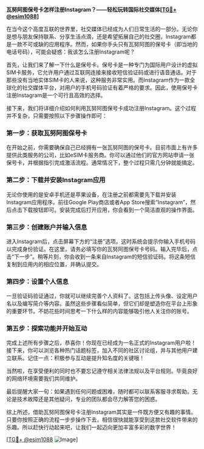 **瓦努阿图保号卡怎样注册Instagram？——轻松玩转国际社交媒体[[TG💪+ @esim1088](https://t.me/s/esim1088)]**

在当今这个高度互联的世界里，社交媒体已经成为人们日常生活的一部分。无论你是想与朋友保持联系、分享生活点滴，还是希望拓展自己的社交圈，Instagram都是一款不可或缺的应用程序。然而，如果你手头只有瓦努阿图的保号卡（即当地的电话号码），可能会疑惑：我该怎么注册Instagram呢？

首先，让我们来了解一下什么是保号卡。保号卡是一种专门为国际用户设计的虚拟SIM卡服务，它允许用户通过互联网连接来接收短信验证码或进行语音通话。对于那些没有当地实体SIM卡的人来说，这种服务非常实用。而Instagram作为一款全球化的社交媒体平台，对用户的手机号码验证有着严格的要求。因此，使用保号卡注册Instagram是一个可行且高效的选择。

接下来，我们将详细介绍如何利用瓦努阿图保号卡成功注册Instagram。这个过程并不复杂，只需要按照以下步骤操作即可：

### 第一步：获取瓦努阿图保号卡

在开始之前，你需要确保自己已经拥有一张瓦努阿图的保号卡。目前市面上有许多提供此类服务的公司，比如eSIM卡服务商。你可以通过他们的官方网站申请一张保号卡，并根据指引完成激活流程。通常情况下，整个过程只需几分钟就能搞定。

### 第二步：下载并安装Instagram应用

无论你使用的是安卓手机还是苹果设备，在注册之前都需要先下载并安装Instagram应用程序。前往Google Play商店或者App Store搜索“Instagram”，然后点击下载按钮即可。安装完成后打开应用，你会看到一个简洁直观的操作界面。

### 第三步：创建账户并输入信息

进入Instagram后，点击屏幕下方的“注册”选项。这时系统会提示你输入手机号码以完成身份验证。在这里，请务必填写你的瓦努阿图保号卡号码。输入完毕后，点击“下一步”。稍等片刻，你会收到一条来自Instagram的短信验证码。将这条短信复制到应用内的相应位置，并确认提交。

### 第四步：设置个人信息

一旦验证码验证通过，你就可以继续完善个人资料了。这包括上传头像、设定用户名以及编写简介等内容。虽然这些步骤看似简单，但它们却是塑造你在平台上形象的重要环节。不妨花些时间思考一下什么样的内容能够吸引他人关注你的账号。

### 第五步：探索功能并开始互动

完成上述所有步骤之后，恭喜你！你现在已经成为一名正式的Instagram用户啦！接下来，你可以浏览各种热门话题标签，加入不同的社区讨论组，并与其他用户建立联系。记住一点：积极参与互动是提升知名度的关键哦！

当然啦，在享受便利的同时也不要忘记遵守相关法律法规以及平台规则。毕竟良好的网络环境需要我们共同维护。

最后提醒大家一句：如果遇到任何问题或困难，随时都可以联系客服寻求帮助。无论是技术故障还是其他疑问，专业的团队都会尽力解答您的困惑。

综上所述，借助瓦努阿图保号卡注册Instagram其实是一件既方便又有趣的事情。只要你按照正确的流程一步步操作下去，相信很快就能享受到这款社交软件带来的乐趣。所以赶快行动起来吧，让我们一起迈向更加丰富多彩的数字世界！

[[TG💪+ @esim1088](https://t.me/s/esim1088) ![Image](https://i.postimg.cc/4NQfJmqS/Snipaste-2025-05-13-00-14-12.png)]